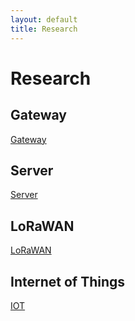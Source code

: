 ```yaml
---
layout: default
title: Research
---
```


# Research

## Gateway
[Gateway](http://otagopolytechnic.github.io/DunedinIoT/research/gateway/README.html)

## Server
[Server](http://otagopolytechnic.github.io/DunedinIoT/research/accessingServerData/README.html)

## LoRaWAN
[LoRaWAN](http://otagopolytechnic.github.io/DunedinIoT/research/loraQA)

## Internet of Things
[IOT](http://otagopolytechnic.github.io/DunedinIoT/research/iotQA)

